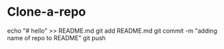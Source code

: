 # Clone-a-repo
echo "# hello" >> README.md
git add README.md
git commit -m "adding name of repo to README"
git push

